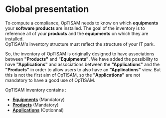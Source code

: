 # Global presentation

To compute a compliance, OpTISAM needs to know on which **equipments** your **software products** are installed. The goal of the inventory is to reference all of your **products** and the **equipments** on which they are installed.  
OpTISAM's inventory structure must reflect the structure of your IT park.  

So, the inventory of OpTISAM is originally designed to have associations between **"Products"** and **"Equipments"**.
We have added the possibility to have **"Applications"** and associations between the **"Applications"** and the **"Products"** in order to allow users to also have an **"Applications"** view. But this is not the first aim of OpTISAM, so the **"Applications"** are not mandatory to have a good use of OpTISAM.


OpTISAM inventory contains :  
- **[Equipments](../equipments)** (Mandatory)  
- **[Products](../products)** (Mandatory)  
- **[Applications](../applications)** (Optionnal)  